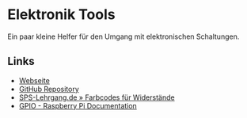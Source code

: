 # Elektronik Tools

Ein paar kleine Helfer für den Umgang mit elektronischen Schaltungen.

## Links

- [Webseite](https://malte70.github.io/elektronik-tools/)
- [GitHub Repository](https://github.com/malte70/elektronik-tools)
- [SPS-Lehrgang.de » Farbcodes für Widerstände](https://www.sps-lehrgang.de/farbcodes-fuer-widerstaende/)
- [GPIO - Raspberry Pi Documentation](https://www.raspberrypi.org/documentation/usage/gpio/)

